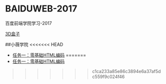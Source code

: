 # BAIDUWEB-2017
百度前端学院学习-2017

[3D盒子](https://chengehi.github.io/BAIDUWEB-2017/3D-box.html)

##小薇学院
<<<<<<< HEAD
* [任务一：零基础HTML编码](https://chengehi.github.io/BAIDUWEB-2017/xiaowei/task_1_1_1/任务一：零基础HTML编码.html)
=======
* [任务一：零基础HTML编码](https://chengehi.github.io/BAIDUWEB-2017/小薇学院/任务一：零基础HTML编码/任务一：零基础HTML编码.html)
>>>>>>> c1ca233a85e86c3894e6a37af5dc559f9c024f46
